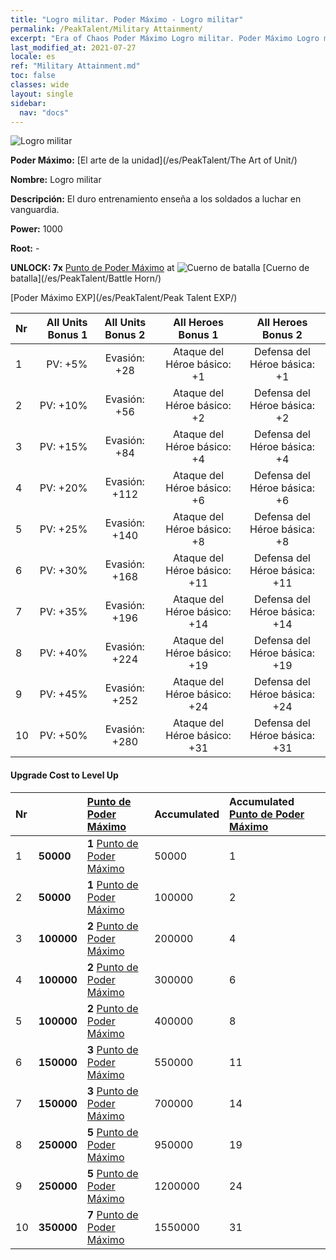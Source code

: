 ```yaml
---
title: "Logro militar. Poder Máximo - Logro militar"
permalink: /PeakTalent/Military Attainment/
excerpt: "Era of Chaos Poder Máximo Logro militar. Poder Máximo Logro militar. Logro militar"
last_modified_at: 2021-07-27
locale: es
ref: "Military Attainment.md"
toc: false
classes: wide
layout: single
sidebar:
  nav: "docs"
---
```


  ![Logro militar](/images/pt/talent_2006.png)

  **Poder Máximo:** [El arte de la unidad](/es/PeakTalent/The Art of Unit/)

  **Nombre:** Logro militar

  **Descripción:** El duro entrenamiento enseña a los soldados a luchar en vanguardia.

  **Power:** 1000

  **Root:** -

  **UNLOCK: 7x** [Punto de Poder Máximo](/ItemsES/con_934/) at ![Cuerno de batalla](/images/pt/talent_2004.png) [Cuerno de batalla](/es/PeakTalent/Battle Horn/)

  [Poder Máximo EXP](/es/PeakTalent/Peak Talent EXP/)

  | Nr | All Units Bonus 1 | All Units Bonus 2 | All Heroes Bonus 1 | All Heroes Bonus 2 |
  |:---|--------------:|:-------------:|:-------------:|:-------------:|
  | 1 | PV: +5% | Evasión: +28 | Ataque del Héroe básico: +1 | Defensa del Héroe básica: +1 |
  | 2 | PV: +10% | Evasión: +56 | Ataque del Héroe básico: +2 | Defensa del Héroe básica: +2 |
  | 3 | PV: +15% | Evasión: +84 | Ataque del Héroe básico: +4 | Defensa del Héroe básica: +4 |
  | 4 | PV: +20% | Evasión: +112 | Ataque del Héroe básico: +6 | Defensa del Héroe básica: +6 |
  | 5 | PV: +25% | Evasión: +140 | Ataque del Héroe básico: +8 | Defensa del Héroe básica: +8 |
  | 6 | PV: +30% | Evasión: +168 | Ataque del Héroe básico: +11 | Defensa del Héroe básica: +11 |
  | 7 | PV: +35% | Evasión: +196 | Ataque del Héroe básico: +14 | Defensa del Héroe básica: +14 |
  | 8 | PV: +40% | Evasión: +224 | Ataque del Héroe básico: +19 | Defensa del Héroe básica: +19 |
  | 9 | PV: +45% | Evasión: +252 | Ataque del Héroe básico: +24 | Defensa del Héroe básica: +24 |
  | 10 | PV: +50% | Evasión: +280 | Ataque del Héroe básico: +31 | Defensa del Héroe básica: +31 |


#### Upgrade Cost to Level Up

  | Nr | <i class="fas fa-coins"/> | [Punto de Poder Máximo](/ItemsES/con_934/) | Accumulated <i class="fas fa-coins"/> | Accumulated [Punto de Poder Máximo](/ItemsES/con_934/) |
  |:---|:--------------|:-------------|:-------------|:-------------|
  | 1 | **50000** | **1** [Punto de Poder Máximo](/ItemsES/con_934/) | 50000 | 1 |
  | 2 | **50000** | **1** [Punto de Poder Máximo](/ItemsES/con_934/) | 100000 | 2 |
  | 3 | **100000** | **2** [Punto de Poder Máximo](/ItemsES/con_934/) | 200000 | 4 |
  | 4 | **100000** | **2** [Punto de Poder Máximo](/ItemsES/con_934/) | 300000 | 6 |
  | 5 | **100000** | **2** [Punto de Poder Máximo](/ItemsES/con_934/) | 400000 | 8 |
  | 6 | **150000** | **3** [Punto de Poder Máximo](/ItemsES/con_934/) | 550000 | 11 |
  | 7 | **150000** | **3** [Punto de Poder Máximo](/ItemsES/con_934/) | 700000 | 14 |
  | 8 | **250000** | **5** [Punto de Poder Máximo](/ItemsES/con_934/) | 950000 | 19 |
  | 9 | **250000** | **5** [Punto de Poder Máximo](/ItemsES/con_934/) | 1200000 | 24 |
  | 10 | **350000** | **7** [Punto de Poder Máximo](/ItemsES/con_934/) | 1550000 | 31 |
